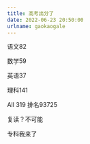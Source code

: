 ```yaml
---
title: 高考出分了
date: 2022-06-23 20:50:00
urlname: gaokaogale
---
```

语文82

数学59

英语37

理科141

All 319 排名93725


复读？不可能

专科我来了

